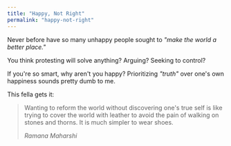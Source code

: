 ```yaml
---
title: "Happy, Not Right"
permalink: "happy-not-right"
---
```


Never before have so many unhappy people sought to *"make the world a better place."*

You think protesting will solve anything? Arguing? Seeking to control?

If you're so smart, why aren't you happy? Prioritizing *"truth"* over one's own happiness sounds pretty dumb to me.

This fella gets it:

> Wanting to reform the world without discovering one's true self is like trying to cover the world with leather to avoid the pain of walking on stones and thorns. It is much simpler to wear shoes.
> 
> <cite>Ramana Maharshi</cite>
